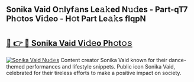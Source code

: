 ## Sonika Vaid O𝚗lyf𝚊ns Le𝚊𝚔ed N𝚞𝚍es - Part-qT7 Ph𝚘tos Vi𝚍eo - H𝚘t Part Le𝚊𝚔s fIqpN

# <h2><a href="http://hf3bz7o.feru.top/?c=Sonika+Vaid">🔗 👉 🔴 Sonika Vaid Vi𝚍𝚎o Ph𝚘t𝚘𝚜</a></h2>

[![Sonika Vaid Nu𝚍𝚎s](https://i.imgur.com/0TWrTi3.gif)](http://hf3bz7o.feru.top/?c=Sonika+Vaid)
Content creator Sonika Vaid known for their dance-themed performances and lifestyle snippets. Public icon Sonika Vaid, celebrated for their tireless efforts to make a positive impact on society. 
